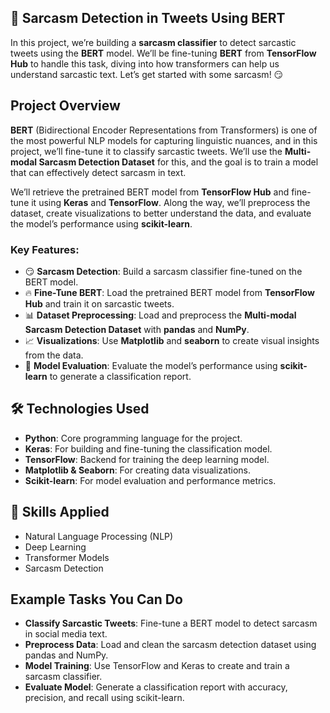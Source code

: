 

## 🤖 Sarcasm Detection in Tweets Using BERT

In this project, we’re building a **sarcasm classifier** to detect sarcastic tweets using the **BERT** model. We’ll be fine-tuning **BERT** from **TensorFlow Hub** to handle this task, diving into how transformers can help us understand sarcastic text. Let’s get started with some sarcasm! 😏

## Project Overview

**BERT** (Bidirectional Encoder Representations from Transformers) is one of the most powerful NLP models for capturing linguistic nuances, and in this project, we’ll fine-tune it to classify sarcastic tweets. We’ll use the **Multi-modal Sarcasm Detection Dataset** for this, and the goal is to train a model that can effectively detect sarcasm in text.

We’ll retrieve the pretrained BERT model from **TensorFlow Hub** and fine-tune it using **Keras** and **TensorFlow**. Along the way, we’ll preprocess the dataset, create visualizations to better understand the data, and evaluate the model’s performance using **scikit-learn**.

### Key Features:

- 😏 **Sarcasm Detection**: Build a sarcasm classifier fine-tuned on the BERT model.
- 🔥 **Fine-Tune BERT**: Load the pretrained BERT model from **TensorFlow Hub** and train it on sarcastic tweets.
- 📊 **Dataset Preprocessing**: Load and preprocess the **Multi-modal Sarcasm Detection Dataset** with **pandas** and **NumPy**.
- 📈 **Visualizations**: Use **Matplotlib** and **seaborn** to create visual insights from the data.
- 🧪 **Model Evaluation**: Evaluate the model’s performance using **scikit-learn** to generate a classification report.

## 🛠 Technologies Used

- **Python**: Core programming language for the project.
- **Keras**: For building and fine-tuning the classification model.
- **TensorFlow**: Backend for training the deep learning model.
- **Matplotlib & Seaborn**: For creating data visualizations.
- **Scikit-learn**: For model evaluation and performance metrics.

## 🤖 Skills Applied

- Natural Language Processing (NLP)
- Deep Learning
- Transformer Models
- Sarcasm Detection

## Example Tasks You Can Do

- **Classify Sarcastic Tweets**: Fine-tune a BERT model to detect sarcasm in social media text.
- **Preprocess Data**: Load and clean the sarcasm detection dataset using pandas and NumPy.
- **Model Training**: Use TensorFlow and Keras to create and train a sarcasm classifier.
- **Evaluate Model**: Generate a classification report with accuracy, precision, and recall using scikit-learn.

